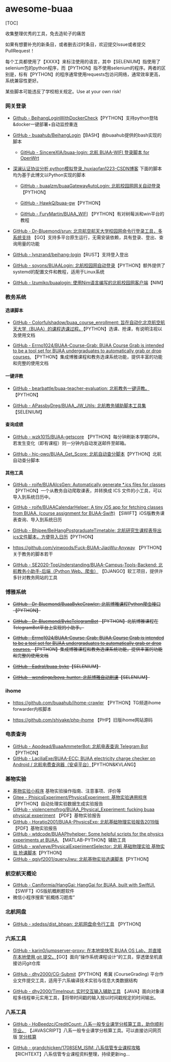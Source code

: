 # awesome-buaa

[TOC]

收集整理优秀的工具，免去造轮子的痛苦

如果有想要补充的新条目，或者删去过时条目，欢迎提交Issue或者提交PullRequest！

每个工具都使用了【XXXX】来标注使用的语言，其中【SELENIUM】指使用了selenium包的python程序，而【PYTHON】指不使用selenium的程序。两者的区别是，标有【PYTHON】的程序通常使用requests包访问网络，通常效率更高，系统兼容性更好。

某些脚本可能违反了学校相关规定。Use at your own risk!

### 网关登录

- [Github - BeihangLoginWithDockerCheck](https://github.com/ywz978020607/pySrun4k_BeihangLogin)【PYTHON】支持python登陆&docker一键部署+自动监控重连

- [GitHub - buaahub/BeihangLogin](https://github.com/buaahub/BeihangLogin)【BASH】由buaahub提供的bash实现的脚本
  
  - [GitHub - SincereXIA/buaa-login: 北航 BUAA-WIFI 登录脚本 for OpenWrt](https://github.com/SincereXIA/buaa-login)

- [深澜认证协议分析,python模拟登录_huxiaofan1223-CSDN博客](https://blog.csdn.net/qq_41797946/article/details/89417722) 下面的脚本均为基于此博文以Python实现的脚本
  
  - [GitHub - buaalzm/buaaGatewayAutoLogin: 北航校园网网关自动登录](https://github.com/buaalzm/buaaGatewayAutoLogin)【PYTHON】
  
  - [GitHub - HawkQ/buaa-gw](https://github.com/HawkQ/buaa-gw)【PYTHON】
  
  - [GitHub - FuryMartin/BUAA_WIFI](https://github.com/FuryMartin/BUAA_WIFI) 【PYTHON】有对树莓派和win平台的教程

- [GitHub - Dr-Bluemond/srun: 北京航空航天大学校园网命令行登录工具，多系统支持](https://github.com/Dr-Bluemond/srun) 【GO】支持多平台原生运行，无需安装依赖，具有登录、登出、查询用量的功能

-  [GitHub - lynzrand/beihang-login](https://github.com/lynzrand/beihang-login)【RUST】支持登入登出

- [GitHub - soyons/BUAALogin: 北航校园网自动登录](https://github.com/soyons/BUAALogin)【PYTHON】额外提供了systemd的配置文件和教程，适用于Linux系统

- [GitHub - Izumiko/buaalogin: 使用Nim语言编写的北航校园网客户端](https://github.com/Izumiko/buaalogin)【NIM】

### 教务系统

#### 选课脚本

- [GitHub - Colorfulshadow/buaa_course_enrollment: 旨在自动化北京航空航天大学（BUAA）的课程选课过程。](https://github.com/Colorfulshadow/buaa_course_enrollment)【PYTHON】选课、抢课，有说明注视以及使用文档

- [GitHub - Errno1024/BUAA-Course-Grab: BUAA Course Grab is intended to be a tool set for BUAA undergraduates to automatically grab or drop courses.](https://github.com/Errno1024/BUAA-Course-Grab) 【PYTHON】集成博雅课程和教务选课系统功能，提供丰富的功能和完整的使用文档

#### 一键评教

- [GitHub - bearbattle/buaa-teacher-evaluation: 北航教务一键评教。](https://github.com/bearbattle/buaa-teacher-evaluation)【PYTHON】

- [GitHub - APassbyDreg/BUAA_JW_Utils: 北航教务辅助脚本工具集](https://github.com/APassbyDreg/BUAA_JW_Utils)【SELENIUM】

#### 查询成绩

- [GitHub - wzk1015/BUAA-getscore](https://github.com/wzk1015/BUAA-getscore) 【PYTHON】每分钟刷新本学期GPA，若发生变化（即有课程）则一分钟内自动发送邮件至邮箱。

- [GitHub - hjc-owo/BUAA_Get_Score: 北航自动查分脚本](https://github.com/hjc-owo/BUAA_Get_Score)【PYTHON】北航自动查分脚本

#### 其他工具

- [GitHub - roife/BUAAIcsGen: Automatically generate *.ics files for classes](https://github.com/roife/BUAAIcsGen) 【PYTHON】一个从教务自动爬取课表，并转换成 ICS 文件的小工具，可以导入到系统日历中。

- [GitHub - roife/BUAACalendarHelper: A tiny iOS app for fetching classes from BUAA. (course assignment for BUAA-Swift)](https://github.com/roife/BUAACalendarHelper) 【SWIFT】iOS版教务课表查询、导入到系统日历

- [GitHub - Bhipee/BeiHangPostgraduateTimetable: 北航研究生课程表导出ics文件脚本，方便导入日历](https://github.com/Bhipee/BeiHangPostgraduateTimetable)【PYTHON】

- https://github.com/yinwoods/Fuck-BUAA-JiaoWu-Anyway 【PYTHON】关于教务的脚本若干

- [GitHub - SE2020-TopUnderstanding/BUAA-Campus-Tools-Backend: 北航教务小助手-后端（Python Web、爬虫）](https://github.com/SE2020-TopUnderstanding/BUAA-Campus-Tools-Backend) 【DJANGO】软工项目，提供许多针对教务网站的工具

### 博雅系统

- ~~[GitHub - Dr-Bluemond/BuaaBykcCrawler: 北航博雅课程Python爬虫接口](https://github.com/Dr-Bluemond/BuaaBykcCrawler)【PYTHON】~~

- ~~[GitHub - Dr-Bluemond/BykcTelegramBot](https://github.com/Dr-Bluemond/BykcTelegramBot)  【PYTHON】北航博雅课程在TelegramBot平台上实现的小助手。~~

- ~~[GitHub - Errno1024/BUAA-Course-Grab: BUAA Course Grab is intended to be a tool set for BUAA undergraduates to automatically grab or drop courses.](https://github.com/Errno1024/BUAA-Course-Grab) 【PYTHON】集成博雅课程和教务选课系统功能，提供丰富的功能和完整的使用文档~~

- ~~[GitHub - Eadral/buaa-bykc](https://github.com/Eadral/buaa-bykc)【SELENIUM】~~

- ~~[GitHub - wendingp/boya-hunter: 北航博雅自动刷课](https://github.com/wendingp/boya-hunter)【SELENIUM】~~

### ihome

- https://github.com/buaahub/ihome-crawler 【PYTHON】TG频道ihome forwarder内核脚本

- https://github.com/shiyake/php-ihome  【PHP】旧版ihome网站源码

### 电表查询

- [GitHub - Apodead/BuaaAmmeterBot: 北航电表查询 Telegram Bot](https://github.com/Apodead/BuaaAmmeterBot)【PYTHON】
- [GitHub - LaciliaExe/BUAA-ECC: BUAA electricity charge checker on Android / 北航电费查询器（安卓平台）](https://github.com/LaciliaExe/BUAA-ECC)【PYTHON&KVLANG】

### 基物实验

- [基物实验小程序](https://www.wzk.plus/project/phyexp/) 基物实验操作指南、注意事项、评价等
- [Gitee - PhisicsExperiment/PhysicsExperiment: 基物实验通用程序](https://gitee.com/PhisicsExperiment/PhysicsExperiment) 【PYTHON】自动处理实验数据生成实验报告
- [GitHub - violencemofrog/BUAA_Physical_Experiment: fucking buaa physical experiment](https://github.com/violencemofrog/BUAA_Physical_Experiment) 【PDF】基物实验报告
- [GitHub - Horatio2001/BUAA-PhysicsExp: 北航基础物理实验报告2019版](https://github.com/Horatio2001/BUAA-PhysicsExp) 【PDF】基物实验报告
- [GitHub - wtdcode/BUAAPhyhelper: Some helpful scripts for the physics experiments at BUAA.](https://github.com/wtdcode/BUAAPhyhelper) 【MATLAB-PYTHON】辅助工具
- [GitHub - wwlyeye/PhysicalExperimentSelector: 北航 基础物理实验 基物实验 抢课脚本](https://github.com/wwlyeye/PhysicalExperimentSelector)【PYTHON】
- [GitHub - qgjyf2001/queryJiwu: 北航基物实验选课脚本](https://github.com/qgjyf2001/queryJiwu)【PYTHON】

### 航空航天概论

- [GitHub - Caniformia/HangGai: HangGai for BUAA, built with SwiftUI.](https://github.com/Caniformia/HangGai) 【SWIFT】iOS版航概刷题软件
- 微信小程序搜索“航概练习题库”

### 北航网盘

- [GitHub - xdedss/dist_bhpan: 北航网盘命令行工具](https://github.com/xdedss/dist_bhpan) 【PYTHON】

### 六系工具

- [GitHub - karin0/jumpserver-proxy: 在本地愉快写 BUAA OS Lab，并直接在本地使用 git 提交。](https://github.com/karin0/jumpserver-proxy)【GO】面向”操作系统课程设计“的工具，穿透堡垒机直接访问git仓库

- [GitHub - dhy2000/CG-Submit](https://github.com/dhy2000/CG-Submit)【PYTHON】希冀 (CourseGrading) 平台作业文件提交工具，适用于六系编译技术实验与信息大类数据结构

- [GitHub - dhy2000/TimeInput: 实时交互输入辅助工具](https://github.com/dhy2000/TimeInput) 【JAVA】面向对象课程多线程单元实用工具，将带时间戳的输入按以时间戳规定的时间输出。

### 八系工具

- [GitHub - HoBeedzc/CreditCount: 八系一般专业课学分核算工具，助你顺利毕业。](https://github.com/HoBeedzc/CreditCount) 【JAVASCRIPT】八系一般专业课学分核算工具。可以直接访问网页版 [学分核算](https://cc.hobeedzc.cn) 

- [GitHub - grandchicken/1708SEM_ISIM: 八系信管专业课程攻略](https://github.com/grandchicken/1708SEM_ISIM) 【RICHTEXT】八系信管专业课程资料整理，持续更新ing...
